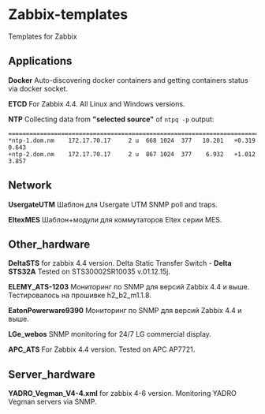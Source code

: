 # Zabbix-templates
Templates for Zabbix

## Applications
**Docker**
Auto-discovering docker containers and getting containers status via docker socket.

**ETCD**
For Zabbix 4.4. All Linux and Windows versions.

**NTP**
Collecting data from **"selected source"** of `ntpq -p` output:

```     remote           refid      st t when poll reach   delay   offset  jitter
==============================================================================
*ntp-1.dom.nm    172.17.70.17     2 u  668 1024  377   10.201   +0.319   0.643
+ntp-2.dom.nm    172.17.70.17     2 u  867 1024  377    6.932   +1.012   3.857
```

## Network
**UsergateUTM** Шаблон для Usergate UTM SNMP poll and traps.

**EltexMES** Шаблон+модули для коммутаторов Eltex серии MES.


## Other_hardware
**DeltaSTS** for zabbix 4.4 version. Delta Static Transfer Switch - **Delta STS32A** Tested on STS30002SR10035 v.01.12.15j.

**ELEMY_ATS-1203** Мониторинг по SNMP для версий Zabbix 4.4 и выше. Тестировалось на прошивке h2_b2_m1.1.8.

**EatonPowerware9390** Мониторинг по SNMP для версий Zabbix 4.4 и выше.

**LGe_webos** SNMP monitoring for 24/7 LG commercial display.

**APC_ATS** For Zabbix 4.4 version. Tested on APC AP7721.


## Server_hardware
**YADRO_Vegman_V4-4.xml** for zabbix 4-6 version. Monitoring YADRO Vegman servers via SNMP.




